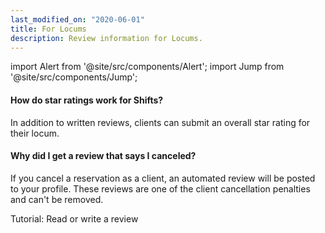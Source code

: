 ```yaml
---
last_modified_on: "2020-06-01"
title: For Locums
description: Review information for Locums.
---
```


import Alert from '@site/src/components/Alert';
import Jump from '@site/src/components/Jump';

#### How do star ratings work for Shifts?
In addition to written reviews, clients can submit an overall star rating for their locum.

#### Why did I get a review that says I canceled?
If you cancel a reservation as a client, an automated review will be posted to your profile. These reviews are one of the client cancellation penalties and can't be removed.

<Jump to="/guides/getting-started/reviews/">Tutorial: Read or write a review</Jump>
